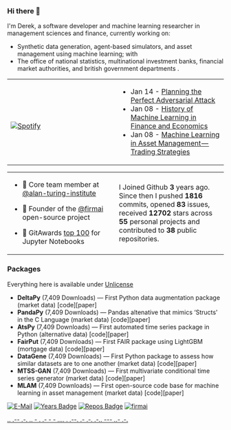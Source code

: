 ### Hi there 👋
I'm Derek, a software developer and machine learning researcher in management sciences and finance, currently working on:

 - Synthetic data generation, agent-based simulators, and asset management using machine learning; with
 - The office of national statistics, multinational investment banks, financial market authorities, and british government departments .

<table width="100%"> 
  <tr>
  <td width="50%">
      
&nbsp; <br> [![Spotify](https://novatorem-nu-seven.vercel.app/api/spotify)](https://open.spotify.com/user/1280520793)

  </td>
  <td width="50%">  
 
 
 <!-- feed start -->
- Jan 14 - [Planning the Perfect Adversarial Attack](https://theparlour.substack.com/p/adversarial-attack-in-finance)
- Jan 08 - [History of Machine Learning in Finance and Economics](https://theparlour.substack.com/p/history-of-machine-learning-in-finance)
- Jan 08 - [Machine Learning in Asset Management&#8202;&#8212;&#8202;Trading Strategies](https://theparlour.substack.com/p/machine-learning-in-asset-management-trading-strategies-b7ae163e7809)
<!-- feed end -->

  </td>
  </table>
  
<table width="100%"> 
  <tr>
  <td width="50%">

- 👥 Core team member at [@alan-turing-institute](https://github.com/alan-turing-institute)

- 🧭 Founder of the [@firmai](https://github.com/firmai) open-source project

- 🦌 GitAwards [top 100](http://git-awards.com/users?language=jupyter_notebook) for Jupyter Notebooks

  </td>
  <td width="50%">
  
I Joined Github **3** years ago. Since then I pushed **1816** commits, opened **83** issues, received **12702** stars across **55** personal projects and contributed to **38** public repositories.

  </td>
  </table>
  
### Packages

Everything here is available under [Unlicense](https://unlicense.org/)

- **DeltaPy** (7,409 Downloads) — First Python data augmentation package (market data) [code][paper]
- **PandaPy** (7,409 Downloads) — Pandas altenative that mimics ‘Structs’ in the C Language (market data) [code][paper]
- **AtsPy** (7,409 Downloads) — First automated time series package in Python (alternative data) [code][paper]
- **FairPut** (7,409 Downloads) — First FAIR package using LightGBM (mortgage data) [code][paper]
- **DataGene** (7,409 Downloads) — First Python package to assess how similar datasets are to one another (market data) [code][paper]
- **MTSS-GAN** (7,409 Downloads) — First multivariate conditional time series generator (market data) [code][paper]
- **MLAM** (7,409 Downloads) — First open-source code base for machine learning in asset management (market data) [code][paper]


<!--- - 👁️ Advisor at ... --->


[![E-Mail](https://img.shields.io/badge/email-reveal-2a8?style=flat-square&logo=gmail&logoColor=white)](https://mailhide.io/e/3ZNzb8gi)
[![Years Badge](https://badges.pufler.dev/years/firmai)](https://badges.pufler.dev)
[![Repos Badge](https://badges.pufler.dev/repos/firmai)](https://badges.pufler.dev)
[![firmai](https://komarev.com/ghpvc/?username=firmai)](firmai.org)

 [..    .-- .-. .. - .    .- -    - .... .    .--. .- .-. .-.. --- ..- .-.](https://theparlour.substack.com/)


                            



